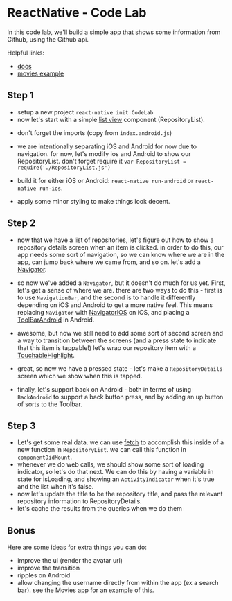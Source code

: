 # ReactNative - Code Lab

In this code lab, we'll build a simple app that shows some information from
Github, using the Github api.

Helpful links:

* [docs](https://facebook.github.io/react-native/docs/getting-started.html)
* [movies example](https://github.com/facebook/react-native/tree/master/Examples/Movies)

## Step 1

- setup a new project `react-native init CodeLab`
- now let's start with a simple [list view](https://facebook.github.io/react-native/docs/listview.html) component (RepositoryList).

* don't forget the imports (copy from `index.android.js`)
* we are intentionally separating iOS and Android for now due to navigation.
  for now, let's modify ios and Android to show our RepositoryList. don't
  forget require it `var RepositoryList = require('./RepositoryList.js')`

* build it for either iOS or Android:
  `react-native run-android` or `react-native run-ios`.

* apply some minor styling to make things look decent.

## Step 2

* now that we have a list of repositories, let's figure out how to show a repository details screen when an item is clicked. in order to do this, our app needs some sort of navigation, so we can know where we are in the app, can jump back where we came from, and so on. let's add a [Navigator](https://facebook.github.io/react-native/docs/using-navigators.html).

* so now we've added a `Navigator`, but it doesn't do much for us yet. First, let's get a sense of where we are. there are two ways to do this - first is to use `NavigationBar`, and the second is to handle it differently depending on iOS and Android to get a more native feel. This means replacing `Navigator` with [NavigatorIOS](https://facebook.github.io/react-native/docs/navigatorios.html) on iOS, and placing a [ToolBarAndroid](https://facebook.github.io/react-native/docs/toolbarandroid.html) in Android.

* awesome, but now we still need to add some sort of second screen and a way to transition between the screens (and a press state to indicate that this item is tappable!) let's wrap our repository item with a [TouchableHighlight](https://facebook.github.io/react-native/docs/touchablehighlight.html).

* great, so now we have a pressed state - let's make a `RepositoryDetails` screen which we show when this is tapped.
* finally, let's support back on Android - both in terms of using `BackAndroid` to support a back button press, and by adding an up button of sorts to the Toolbar.

## Step 3

* Let's get some real data. we can use [fetch](https://facebook.github.io/react-native/docs/network.html) to accomplish this inside of a new function in `RepositoryList`. we can call this function in `componentDidMount`.
* whenever we do web calls, we should show some sort of loading indicator, so let's do that next. We can do this by having a variable in state for isLoading, and showing an `ActivityIndicator` when it's true and the list when it's false.
* now let's update the title to be the repository title, and pass the relevant repository information to RepositoryDetails.
* let's cache the results from the queries when we do them

## Bonus

Here are some ideas for extra things you can do:

* improve the ui (render the avatar url)
* improve the transition
* ripples on Android
* allow changing the username directly from within the app (ex a search bar). see the Movies app for an example of this.
